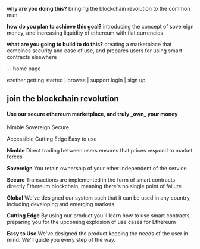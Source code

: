 **why are you doing this?**
bringing the blockchain revolution to the common man

**how do you plan to achieve this goal?**
introducing the concept of sovereign money,
and increasing liquidity of ethereum with fiat currencies

**what are you going to build to do this?**
creating a marketplace that combines security and ease of use,
and prepares users for using smart contracts elsewhere

--  home page

ezether  getting started   |  browse  |  support                    login |  sign up

<h2>join the blockchain revolution</h2>
<h4>Use our secure ethereum marketplace, and truly _own_ your money</h4>


Nimble        Sovereign       Secure

Accessible    Cutting Edge    Easy to use

**Nimble**
Direct trading between users ensures that prices respond to market forces

**Sovereign**
You retain ownership of your ether independent of the service

**Secure**
Transactions are implemented in the form of smart contracts directly Ethereum blockchain, meaning there's no single point of failure

**Global**
We've designed our system such that it can be used in any country, including developing and emerging markets.

**Cutting Edge**
By using our product you'll learn how to use smart contracts, preparing you for the upcoming explosion of use cases for Ethereum

**Easy to Use**
We've designed the product keeping the needs of the user in mind. We'll guide you every step of the way.

